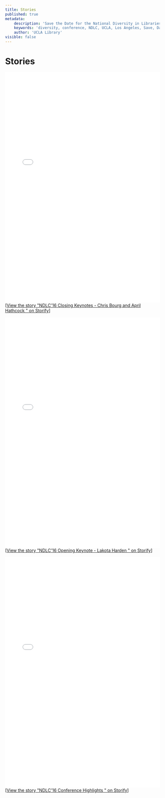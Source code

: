 ```yaml
---
title: Stories
published: true
metadata:
    description: 'Save the Date for the National Diversity in Libraries Conference (NDLC) 2016 UCLA, Los Angeles, California where library staff discuss issues relating to diversity.'
    keywords: 'diversity, conference, NDLC, UCLA, Los Angeles, Save, Date, national, 2016, what is diversity, diversity committee, housing, cost, venue, rates'
    author: 'UCLA Library'
visible: false
---
```

# Stories

<div class="storify"><iframe src="//storify.com/NDLC16/ndlc-16-closing-keynotes-chris-bourg-and-april-hat/embed?header=false&border=false&template=slideshow" width="100%" height="750" frameborder="no" allowtransparency="true" autoplay="true"></iframe><script src="//storify.com/NDLC16/ndlc-16-closing-keynotes-chris-bourg-and-april-hat.js?header=false&border=false&template=slideshow"></script><noscript>[<a href="//storify.com/NDLC16/ndlc-16-closing-keynotes-chris-bourg-and-april-hat" target="_blank">View the story "NDLC'16 Closing Keynotes - Chris Bourg and April Hathcock " on Storify</a>]</noscript></div>
<p></p>
<div class="storify"><iframe src="//storify.com/NDLC16/ndlc-16-opening-keynote-lakota-harden/embed?header=false&border=false&template=slideshow" width="100%" height="750" frameborder="no" allowtransparency="true"></iframe><script src="//storify.com/NDLC16/ndlc-16-opening-keynote-lakota-harden.js?header=false&border=false&template=slideshow"></script><noscript>[<a href="//storify.com/NDLC16/ndlc-16-opening-keynote-lakota-harden" target="_blank">View the story "NDLC'16 Opening Keynote - Lakota Harden " on Storify</a>]</noscript></div>
<p></p>
<div class="storify"><iframe src="//storify.com/NDLC16/ndlc-16-highlights/embed?header=false&border=false&template=slideshow" width="100%" height="750" frameborder="no" allowtransparency="true"></iframe><script src="//storify.com/NDLC16/ndlc-16-highlights.js?header=false&border=false&template=slideshow"></script><noscript>[<a href="//storify.com/NDLC16/ndlc-16-highlights" target="_blank">View the story "NDLC'16 Conference Highlights " on Storify</a>]</noscript></div>
